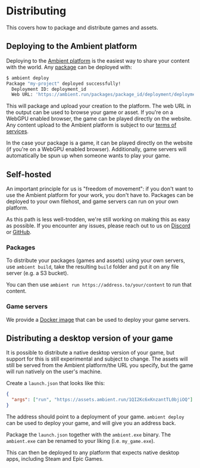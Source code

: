 # Distributing

This covers how to package and distribute games and assets.

## Deploying to the Ambient platform

Deploying to the [Ambient platform](https://ambient.run) is the easiest way to share
your content with the world. Any [package](./package.md) can be deployed with:

```sh
$ ambient deploy
Package "my-project" deployed successfully!
  Deployment ID: deployment_id
  Web URL: 'https://ambient.run/packages/package_id/deployment/deployment_id'
```

This will package and upload your creation to the platform. The web URL in the output can be used to browse your game or asset. If you're on a WebGPU enabled browser, the game can be played directly on the website. Any content upload to the Ambient platform is subject to our [terms of services](https://www.ambient.run/terms-of-service).

In the case your package is a game, it can be played directly on the website (if you're on a WebGPU enabled browser). Additionally, game servers will automatically be spun up when someone wants to play your game.

## Self-hosted

An important principle for us is "freedom of movement": if you don't want to use the Ambient platform for
your work, you don't have to. Packages can be deployed to your own filehost, and game servers can run
on your own platform.

As this path is less well-trodden, we're still working on making this as easy as possible. If you encounter any issues, please reach out to us on [Discord](https://discord.gg/ambient) or [GitHub](https://github.com/AmbientRun/Ambient/issues).

### Packages

To distribute your packages (games and assets) using your own servers, use `ambient build`, take the
resulting `build` folder and put it on any file server (e.g. a S3 bucket).

You can then use `ambient run https://address.to/your/content` to run that content.

### Game servers

We provide a [Docker image](https://github.com/AmbientRun/Ambient/pkgs/container/ambient) that can be used
to deploy your game servers.

## Distributing a desktop version of your game

It is possible to distribute a native desktop version of your game, but support for this is still experimental and subject to change. The assets will still be served from the Ambient platform/the URL you specify, but the game will run natively on the user's machine.

Create a `launch.json` that looks like this:

```json
{
  "args": ["run", "https://assets.ambient.run/1QI2Kc6xKnzantTL0bjiOQ"]
}
```

The address should point to a deployment of your game. `ambient deploy` can be used to deploy your game, and will give you an address back.

Package the `launch.json` together with the `ambient.exe` binary. The `ambient.exe` can be renamed to your liking (i.e. `my_game.exe`).

This can then be deployed to any platform that expects native desktop apps, including Steam and Epic Games.
